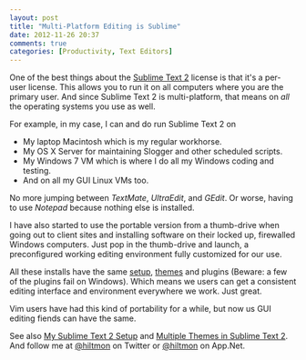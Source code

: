 ```yaml
---
layout: post
title: "Multi-Platform Editing is Sublime"
date: 2012-11-26 20:37
comments: true
categories: [Productivity, Text Editors]
---
```


One of the best things about the [Sublime Text 2](http://www.sublimetext.com/2) license is that it's a per-user license. This allows you to run it on all computers where you are the primary user. And since Sublime Text 2 is multi-platform, that means on *all* the operating systems you use as well.

For example, in my case, I can and do run Sublime Text 2 on

* My laptop Macintosh which is my regular workhorse.
* My OS X Server for maintaining Slogger and other scheduled scripts.
* My Windows 7 VM which is where I do all my Windows coding and testing.
* And on all my GUI Linux VMs too.

No more jumping between *TextMate*, *UltraEdit*, and *GEdit*. Or worse, having to use *Notepad* because nothing else is installed.

I have also started to use the portable version from a thumb-drive when going out to client sites and installing software on their locked up, firewalled Windows computers. Just pop in the thumb-drive and launch, a preconfigured working editing environment fully customized for our use.

All these installs have the same [setup](https://hiltmon.com/blog/2012/08/14/my-sublime-text-2-setup/), [themes](https://hiltmon.com/blog/2012/11/07/multiple-themes-in-sublime-text-2/) and plugins (Beware: a few of the plugins fail on Windows). Which means we users can get a consistent editing interface and environment everywhere we work. Just great.

Vim users have had this kind of portability for a while, but now us GUI editing fiends can have the same.

See also [My Sublime Text 2 Setup](https://hiltmon.com/blog/2012/08/14/my-sublime-text-2-setup/) and [Multiple Themes in Sublime Text 2](https://hiltmon.com/blog/2012/11/07/multiple-themes-in-sublime-text-2/). And follow me at [@hiltmon](http://https://twitter.com/hiltmon) on Twitter or [@hiltmon](http://alpha.app.net/hiltmon) on App.Net.
